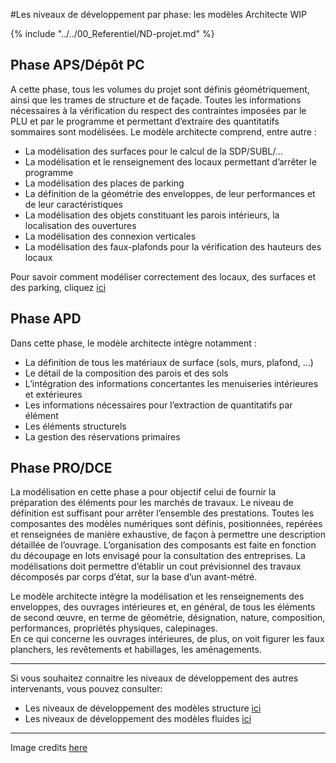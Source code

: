 #Les niveaux de développement par phase: les modèles Architecte WIP

{% include "../../00_Referentiel/ND-projet.md" %}

## Phase APS/Dépôt PC

A cette phase, tous les volumes du projet sont définis géométriquement, ainsi que les trames de structure et de façade.
Toutes les informations nécessaires à la vérification du respect des contraintes imposées par le PLU et par le programme et permettant d’extraire des quantitatifs sommaires sont modélisées. 
Le modèle architecte comprend, entre autre :

* La modélisation des surfaces pour le calcul de la SDP/SUBL/... 
* La modélisation et le renseignement des locaux permettant d’arrêter le programme
* La modélisation des places de parking
* La définition de la géométrie des enveloppes, de leur performances et de leur caractéristiques
* La modélisation des objets constituant les parois intérieurs, la localisation des ouvertures
* La modélisation des connexion verticales
* La modélisation des faux-plafonds pour la vérification des hauteurs des locaux

Pour savoir comment modéliser correctement des locaux, des surfaces et des parking, cliquez [ici](/02_Modelisation/02_architecte/README.md)


## Phase APD

Dans cette phase, le modèle architecte intègre notamment :

* La définition de tous les matériaux de surface \(sols, murs, plafond, …\)
* Le détail de la composition des parois et des sols
* L’intégration des informations concertantes les menuiseries intérieures et extérieures
* Les informations nécessaires pour l’extraction de quantitatifs par élément
* Les éléments structurels
* La gestion des réservations primaires

## Phase PRO/DCE

La modélisation en cette phase a pour objectif celui de fournir la préparation des éléments pour les marchés de travaux.
Le niveau de définition est suffisant pour arrêter l’ensemble des prestations. Toutes les composantes des modèles numériques sont définis, positionnées, repérées et renseignées de manière exhaustive, de façon à permettre une description détaillée de l’ouvrage.
L’organisation des composants est faite en fonction du découpage en lots envisagé pour la consultation des entreprises.
La modélisations doit permettre d’établir un cout prévisionnel des travaux décomposés par corps d’état, sur la base d’un avant-métré.

Le modèle architecte intègre la modélisation et les renseignements des enveloppes, des ouvrages intérieures et, en général, de tous les éléments de second œuvre, en terme de géométrie, désignation, nature, composition, performances, propriétés physiques, calepinages.  
En ce qui concerne les ouvrages intérieures, de plus, on voit figurer les faux planchers, les revêtements et habillages, les aménagements.

---

Si vous souhaitez connaitre les niveaux de développement des autres intervenants, vous pouvez consulter:
* Les niveaux de développement des modèles structure [ici](/02_Modelisation/03_betStructure/Niveaux-développement-phase-STR.md)
* Les niveaux de développement des modèles fluides [ici](/02_Modelisation/04_betFluide/Niveaux-développement-phase-CET.md)

---

Image credits [here ](/CREDITS.md)


